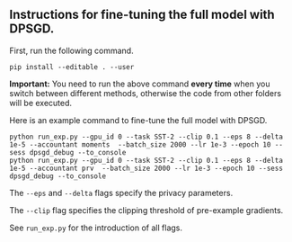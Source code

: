 ## Instructions for fine-tuning the full model with DPSGD.

First, run the following command.
```
pip install --editable . --user
```

**Important:** You need to run the above command **every time** when you switch between different methods, otherwise the code from other folders will be executed.


Here is an example command to fine-tune the full model with DPSGD.
```
python run_exp.py --gpu_id 0 --task SST-2 --clip 0.1 --eps 8 --delta 1e-5 --accountant moments  --batch_size 2000 --lr 1e-3 --epoch 10 --sess dpsgd_debug --to_console
python run_exp.py --gpu_id 0 --task SST-2 --clip 0.1 --eps 8 --delta 1e-5 --accountant prv  --batch_size 2000 --lr 1e-3 --epoch 10 --sess dpsgd_debug --to_console
```

The `--eps` and `--delta` flags specify the privacy parameters. 

The `--clip` flag specifies the clipping threshold of pre-example gradients. 

See `run_exp.py` for the introduction of all flags.

